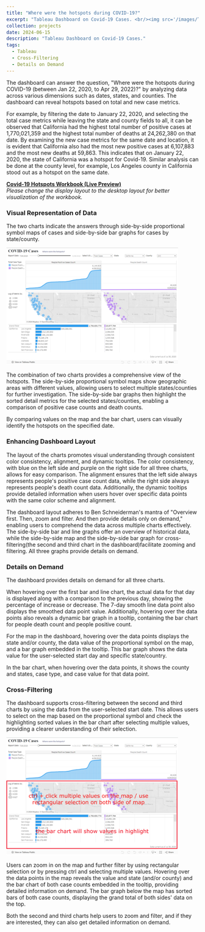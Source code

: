 ```yaml
---
title: "Where were the hotspots during COVID-19?"
excerpt: "Tableau Dashboard on Covid-19 Cases. <br/><img src='/images/Tableau.png'>"
collection: projects
date: 2024-06-15
description: "Tableau Dashboard on Covid-19 Cases."
tags:
  - Tableau
  - Cross-Filtering
  - Details on Demand
---
```



The dashboard can answer the question, "Where were the hotspots during COVID-19 (between Jan 22, 2020, to Apr 29, 2022)?" by analyzing data across various dimensions such as dates, states, and counties. The dashboard can reveal hotspots based on total and new case metrics. 

For example, by filtering the date to January 22, 2020, and selecting the total case metrics while leaving the state and county fields to all, it can be observed that California had the highest total number of positive cases at 1,770,021,359 and the highest total number of deaths at 24,262,380 on that date. By examining the new case metrics for the same date and location, it is evident that California also had the most new positive cases at 6,107,883 and the most new deaths at 59,863. This indicates that on January 22, 2020, the state of California was a hotspot for Covid-19. Similar analysis can be done at the county level, for example, Los Angeles county in California stood out as a hotspot on the same date.

**[Covid-19 Hotspots Workbook (Live Preview)](https://public.tableau.com/app/profile/chaoran.zhou/viz/Covid19BookFinalVersion/Dashboard1)**  
_Please change the display layout to the desktop layout for better visualization of the workbook._


### Visual Representation of Data

The two charts indicate the answers through side-by-side proportional symbol maps of cases and side-by-side bar graphs for cases by state/county. 

<img src="/images/Tableau Layout.png" width="450em">

The combination of two charts provides a comprehensive view of the hotspots. The side-by-side proportional symbol maps show geographic areas with different values, allowing users to select multiple states/counties for further investigation. The side-by-side bar graphs then highlight the sorted detail metrics for the selected states/counties, enabling a comparison of positive case counts and death counts.

By comparing values on the map and the bar chart, users can visually identify the hotspots on the specified date.


### Enhancing Dashboard Layout

The layout of the charts promotes visual understanding through consistent color consistency, alignment, and dynamic tooltips. The color consistency, with blue on the left side and purple on the right side for all three charts, allows for easy comparison. The alignment ensures that the left side always represents people's positive case count data, while the right side always represents people's death count data. Additionally, the dynamic tooltips provide detailed information when users hover over specific data points with the same color scheme and alignment. 

The dashboard layout adheres to Ben Schneiderman's mantra of "Overview first. Then, zoom and filter. And then provide details only on demand," enabling users to comprehend the data across multiple charts effectively. The side-by-side bar and line graphs offer an overview of historical data, while the side-by-side map and the side-by-side bar graph for cross-filtering(the second and third chart in the dashboard)facilitate zooming and filtering. All three graphs provide details on demand.


### Details on Demand

The dashboard provides details on demand for all three charts. 

When hovering over the first bar and line chart, the actual data for that day is displayed along with a comparison to the previous day, showing the percentage of increase or decrease. The 7-day smooth line data point also displays the smoothed data point value. Additionally, hovering over the data points also reveals a dynamic bar graph in a tooltip, containing the bar chart for people death count and people positive count. 

For the map in the dashboard, hovering over the data points displays the state and/or county, the data value of the proportional symbol on the map, and a bar graph embedded in the tooltip. This bar graph shows the data value for the user-selected start day and specific state/country.

In the bar chart, when hovering over the data points, it shows the county and states, case type, and case value for that data point.


### Cross-Filtering

The dashboard supports cross-filtering between the second and third charts by using the data from the user-selected start date. This allows users to select on the map based on the proportional symbol and check the highlighting sorted values in the bar chart after selecting multiple values, providing a clearer understanding of their selection.

<img src="/images/Tableau Usage.png" width="450em">

Users can zoom in on the map and further filter by using rectangular selection or by pressing ctrl and selecting multiple values. Hovering over the data points in the map reveals the value and state (and/or county) and the bar chart of both case counts embedded in the tooltip, providing detailed information on demand. The bar graph below the map has sorted bars of both case counts, displaying the grand total of both sides' data on the top.

Both the second and third charts help users to zoom and filter, and if they are interested, they can also get detailed information on demand.


